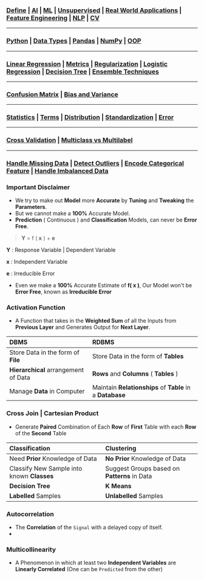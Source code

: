 ### [Define](https://github.com/KIRANKUMAR7296/Library/blob/main/AI/AI.md) | [AI](https://github.com/KIRANKUMAR7296/Library/blob/main/AI/Artificial%20Intelligence.md) | [ML](https://github.com/KIRANKUMAR7296/Library/blob/main/Machine%20Learning/Machine%20Learning%20Models.md) | [Unsupervised](https://github.com/KIRANKUMAR7296/Library/blob/main/Machine%20Learning/Unsupervised.md) | [Real World Applications](https://github.com/KIRANKUMAR7296/Library/blob/main/Machine%20Learning/IBM%20Machine%20Learning.md) | [Feature Engineering](https://github.com/KIRANKUMAR7296/Library/blob/main/Data%20Science/Feature%20Engineering.md) | [NLP](https://github.com/KIRANKUMAR7296/Library/blob/main/AI/Natural%20Language%20Processing.md) | [CV](https://github.com/KIRANKUMAR7296/Library/blob/main/AI/Computer%20Vision.md)

---

### [Python](https://github.com/KIRANKUMAR7296/Library/blob/main/Python/Python.md) | [Data Types](https://github.com/KIRANKUMAR7296/Library/blob/main/Python/1.%20Data%20Types.md) | [Pandas](https://github.com/KIRANKUMAR7296/Library/blob/main/Python/Pandas.md) | [NumPy](https://github.com/KIRANKUMAR7296/Library/blob/main/Python/NumPy.md) | [OOP](https://github.com/KIRANKUMAR7296/Library/blob/main/Python/Object%20Oriented%20Programming.md)

---

### [Linear Regression](https://github.com/KIRANKUMAR7296/Library/blob/main/Data%20Science/Supervised%20Learning/Regression/Linear%20Regression.md) | [Metrics](https://github.com/KIRANKUMAR7296/Library/blob/main/Data%20Science/Supervised%20Learning/Regression/Regression%20Metrics.md) | [Regularization](https://github.com/KIRANKUMAR7296/Library/blob/main/Data%20Science/Regularization.md) | [Logistic Regression](https://github.com/KIRANKUMAR7296/Library/blob/main/Data%20Science/Supervised%20Learning/Classification/Logistic%20Regression.md) | [Decision Tree](https://github.com/KIRANKUMAR7296/Library/blob/main/Data%20Science/Supervised%20Learning/Decision%20Tree.md) | [Ensemble Techniques](https://github.com/KIRANKUMAR7296/Library/blob/main/Data%20Science/Supervised%20Learning/Ensemble%20Techniques.md)
 
---
 
### [Confusion Matrix](https://github.com/KIRANKUMAR7296/Library/blob/main/Data%20Science/Confusion%20Matrix.md) | [Bias and Variance](https://github.com/KIRANKUMAR7296/Library/blob/main/Data%20Science/Bias%20and%20Variance.md)

---

### [Statistics](https://github.com/KIRANKUMAR7296/Library/blob/main/Statistics/Statistics.md) | [Terms](https://github.com/KIRANKUMAR7296/Library/blob/main/Statistics/Important%20Statistical%20Terms.md) | [Distribution](https://github.com/KIRANKUMAR7296/Library/blob/main/Statistics/Distribution.md) | [Standardization](https://github.com/KIRANKUMAR7296/Library/blob/main/Data%20Science/Normalization%20vs%20Standardization.md) | [Error](https://github.com/KIRANKUMAR7296/Library/blob/main/Data%20Science/Error.md)

--- 

### [Cross Validation](https://github.com/KIRANKUMAR7296/Library/blob/main/Data%20Science/Cross%20Validation.md) | [Multiclass vs Multilabel](https://github.com/KIRANKUMAR7296/Library/blob/main/Data%20Science/Multi%20Class%20and%20Multi%20Label%20Classification.md)

---

### [Handle Missing Data](https://github.com/KIRANKUMAR7296/Library/blob/main/Data%20Science/Missing%20Data.md) | [Detect Outliers](https://github.com/KIRANKUMAR7296/Library/blob/main/Data%20Science/Outliers.md) | [Encode Categorical Feature](https://github.com/KIRANKUMAR7296/Library/blob/main/Data%20Science/Categorical.md) | [Handle Imbalanced Data](https://github.com/KIRANKUMAR7296/Library/blob/main/Data%20Science/Imbalanced%20Dataset.md)

### Important Disclaimer
- We try to make out **Model** more **Accurate** by **Tuning** and **Tweaking** the **Parameters**.
- But we cannot make a **100%** Accurate Model.
- **Prediction** ( Continuous ) and **Classification** Models, can never be **Error Free**.

> **Y** = f ( **x** ) + **e**

**Y** : Response Variable | Dependent Variable

**x** : Independent Variable

**e** : Irreducible Error

- Even we make a **100%** Accurate Estimate of **f( x )**, Our Model won't be **Error Free**, known as **Irreducible Error**

### Activation Function
- A Function that takes in the **Weighted Sum** of all the Inputs from **Previous Layer** and Generates Output for **Next Layer**.

| DBMS | RDBMS |
| :--- | :---  |
| Store Data in the form of **File** | Store Data in the form of **Tables** |
| **Hierarchical** arrangement of Data | **Rows** and **Columns** ( **Tables** ) |
| Manage **Data** in Computer | Maintain **Relationships** of **Table** in a **Database** |

### Cross Join | Cartesian Product
- Generate **Paired** Combination of Each **Row** of **First** Table with each **Row** of the **Second** Table

| Classification | Clustering |
| :--- | :---  |
| Need **Prior** Knowledge of Data | **No Prior** Knowledge of Data |
| Classify New Sample into known **Classes** | Suggest Groups based on **Patterns** in Data |
| **Decision Tree** | **K Means** |
| **Labelled** Samples | **Unlabelled** Samples |

### Autocorrelation
- The **Correlation** of the `Signal` with a delayed copy of itself. 
- 
### Multicollinearity 
- A Phenomenon in which at least two **Independent Variables** are **Linearly Correlated** (One can be `Predicted` from the other)
